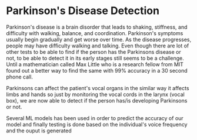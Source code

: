 # Parkinson's Disease Detection

Parkinson's disease is a brain disorder that leads to shaking, stiffness, and difficulty with walking, balance, and coordination. Parkinson's symptoms usually begin gradually and get worse over time. As the disease progresses, people may have difficulty walking and talking.
Even though there are lot of other tests to be able to find if the person has the Parkinsons disease or not, to be able to detect it in its early stages still seems to be a challenge. Until a mathematician called Max Little who is a research fellow from MIT found out a better way to find the same with 99% accuracy in a 30 second phone call.

Parkinsons can affect the patient's vocal organs in the similar way it affects limbs and hands so just by monitoring the vocal cords in the larynx (vocal box), we are now able to detect if the person has/is developing Parkinsons or not.

Several ML models has been used in order to predict the accuracy of our model and finally testing is done based on the individual's voice frequency and the ouput is generated
